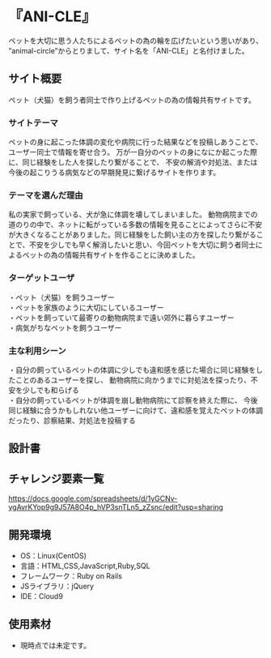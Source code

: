 # 『ANI-CLE』
ペットを大切に思う人たちによるペットの為の輪を広げたいという思いがあり、<br>
”animal-circle”からとりまして、サイト名を「ANI-CLE」と名付けました。

## サイト概要
ペット（犬猫）を飼う者同士で作り上げるペットの為の情報共有サイトです。

### サイトテーマ
ペットの身に起こった体調の変化や病院に行った結果などを投稿しあうことで、ユーザー同士で情報を寄せ合う。
万が一自分のペットの身になにか起こった際に、同じ経験をした人を探したり繋がることで、
不安の解消や対処法、または今後の起こりうる病気などの早期発見に繋げるサイトを作ります。

### テーマを選んだ理由
私の実家で飼っている、犬が急に体調を壊してしまいました。
動物病院までの道のりの中で、ネットに転がっている多数の情報を見ることによってさらに不安が大きくなることがありました。同じ経験をした飼い主の方を探したり繋がることで、不安を少しでも早く解消したいと思い、今回ペットを大切に飼う者同士によるペットの為の情報共有サイトを作ることに決めました。

### ターゲットユーザ
・ペット（犬猫）を飼うユーザー<br>
・ペットを家族のように大切にしているユーザー<br>
・ペットを飼っていて最寄りの動物病院まで遠い郊外に暮らすユーザー<br>
・病気がちなペットを飼うユーザー


### 主な利用シーン
・自分の飼っているペットの体調に少しでも違和感を感じた場合に同じ経験をしたことのあるユーザーを探し、
  動物病院に向かうまでに対処法を探ったり、不安を少しでも和らげる<br>
・自分の飼っているペットが体調を崩し動物病院にて診察を終えた際に、
  今後同じ経験に合うかもしれない他ユーザーに向けて、違和感を覚えたペットの体調だったり、診察結果、対処法を投稿する

## 設計書

## チャレンジ要素一覧
<https://docs.google.com/spreadsheets/d/1yGCNv-vgAvrKYop9g9J57A8O4p_hVP3snTLn5_zZsnc/edit?usp=sharing>

## 開発環境
- OS：Linux(CentOS)
- 言語：HTML,CSS,JavaScript,Ruby,SQL
- フレームワーク：Ruby on Rails
- JSライブラリ：jQuery
- IDE：Cloud9

## 使用素材
- 現時点では未定です。
